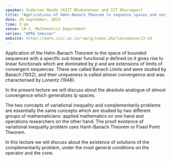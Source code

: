 ```yaml
---
speaker: Sudarsan Nanda (KIIT Bhubaneswar and IIT Kharagpur)
title: "Applications of Hahn-Banach Theorem to sequence spaces and variational inequality"
date: 20 September, 2023
time: 3 pm
venue: LH-1, Mathematics Department
series: "APRG Seminar"
website: https://math.iisc.ac.in/~aprg/index.php?id=seminar23-24
---
```


Application of the Hahn-Banach Theorem to the space of bounded sequences with a specific sub linear functional
$p$ defined on it gives rise to linear functionals which are dominated by $p$ and are extensions of limits of
convergent sequences. These are called Banach Limits and were studied by Banach (1932), and their uniqueness
is called almost convergence and was characterised by Lonentz (1948).

In the present lecture we will discuss about the absolute analogue of almost convergence which generalizes lp spaces.

The two concepts of variational inequality and complementarily problems are essentially the same concepts which are
studied by two different groups of mathematicians: applied mathematics on one hand and operations researchers on the
other hand. The proof existence of variational inequality problem uses Hanh-Banach Theorem or Fixed Point Theorem.

In this lecture we will discuss about the existence of solutions of the complementarily problem, under the most general
conditions on the operator and the cone.
